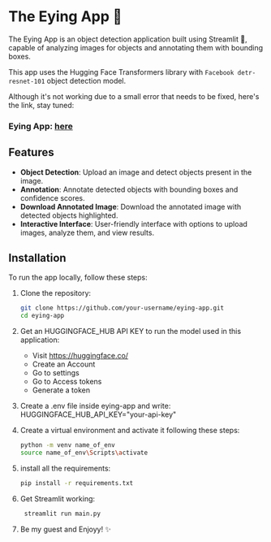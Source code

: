 # The Eying App 👀

The Eying App is an object detection application built using Streamlit 🎪, capable of analyzing images for objects and annotating them with bounding boxes.

This app uses the Hugging Face Transformers library with `Facebook detr-resnet-101` object detection model.

Although it's not working due to a small error that needs to be fixed, here's the link, stay tuned:
### Eying App: [here](https://eying-object-detection-tool.streamlit.app/)

## Features

- **Object Detection**: Upload an image and detect objects present in the image.
- **Annotation**: Annotate detected objects with bounding boxes and confidence scores.
- **Download Annotated Image**: Download the annotated image with detected objects highlighted.
- **Interactive Interface**: User-friendly interface with options to upload images, analyze them, and view results.

## Installation

To run the app locally, follow these steps:

1. Clone the repository:
  
     ```bash
     git clone https://github.com/your-username/eying-app.git
     cd eying-app

2. Get an HUGGINGFACE_HUB API KEY to run the model used in this application:
     - Visit https://huggingface.co/
     - Create an Account
     - Go to settings
     - Go to Access tokens
     - Generate a token

4. Create a .env file inside eying-app and write:
      HUGGINGFACE_HUB_API_KEY="your-api-key"

5. Create a virtual environment and activate it following these steps:

     ```bash
     python -m venv name_of_env
     source name_of_env\Scripts\activate

6. install all the requirements:

    ```bash
    pip install -r requirements.txt

8. Get Streamlit working:

    ```bash
     streamlit run main.py

9. Be my guest and Enjoyy! ✨


